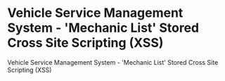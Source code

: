 # Vehicle Service Management System - 'Mechanic List' Stored Cross Site Scripting (XSS)
Vehicle Service Management System - 'Mechanic List' Stored Cross Site Scripting (XSS)
